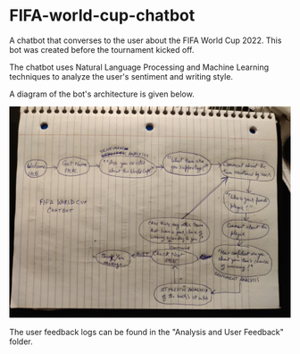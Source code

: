 # FIFA-world-cup-chatbot
A chatbot that converses to the user about the FIFA World Cup 2022. This bot was created before the tournament kicked off.

The chatbot uses Natural Language Processing and Machine Learning techniques to analyze the user's sentiment and writing style.

A diagram of the bot's architecture is given below. 

![FSA](./Finite%20State%20Architecture.jpg)

The user feedback logs can be found in the "Analysis and User Feedback" folder.

